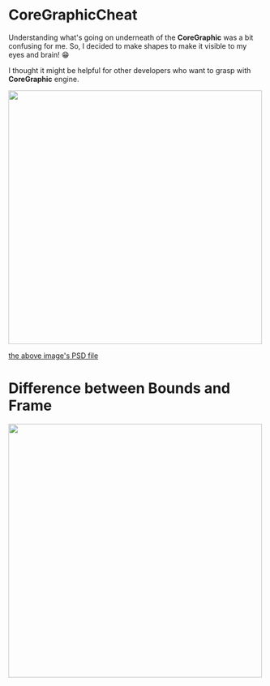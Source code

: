 # CoreGraphicCheat

Understanding what's going on underneath of the **CoreGraphic** was a bit confusing for me. So, I decided to make shapes to make it visible to my eyes and brain! 😁

I thought it might be helpful for other developers who want to grasp with **CoreGraphic** engine.


<img src="https://user-images.githubusercontent.com/28094207/168487733-ab9ec6a9-1bd3-40de-91e8-7220441574ba.jpg" width="500" />

[the above image's PSD file](https://drive.google.com/file/d/1GtoW7Vz2TI1XbORngjcufxXYwLfE6zz_/view?usp=sharing)



# Difference between Bounds and Frame
<img src="https://user-images.githubusercontent.com/28094207/168487722-62b0fba3-f214-4d81-bb20-abab964d0aee.jpg" width="500" />

